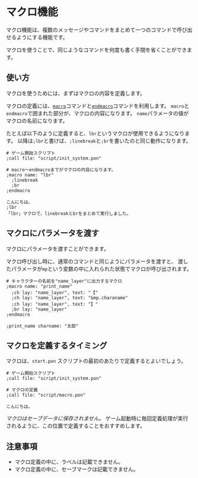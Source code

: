 # マクロ機能

マクロ機能は、複数のメッセージやコマンドをまとめて一つのコマンドで呼び出せるようにする機能です。

マクロを使うことで、同じようなコマンドを何度も書く手間を省くことができます。

## 使い方

マクロを使うためには、まずはマクロの内容を定義します。

マクロの定義には、[`macro`](../ref/command_ref.md#macro)コマンドと[`endmacro`](../ref/command_ref.md#endmacro)コマンドを利用します。
`macro`と`endmacro`で囲まれた部分が、マクロの内容になります。
`name`パラメータの値がマクロの名前になります。

たとえば以下のように定義すると、`lbr`というマクロが使用できるようになります。
以降は`;lbr`と書けば、`;linebreak`と`;br`を書いたのと同じ動作になります。

```plain
# ゲーム開始スクリプト
;call file: "script/init_system.pon"

# macro～endmacroまでがマクロの内容になります。
;macro name: "lbr"
  ;linebreak
  ;br
;endmacro

こんにちは。
;lbr
「lbr」マクロで、linebreakとbrをまとめて実行しました。
```

## マクロにパラメータを渡す

マクロにパラメータを渡すことができます。

マクロ呼び出し時に、通常のコマンドと同じようにパラメータを渡すと、
渡したパラメータが`mp`という変数の中に入れられた状態でマクロが呼び出されます。

```plain
# キャラクターの名前を"name_layer"に出力するマクロ
;macro name: "print_name"
  ;ch lay: "name_layer", text: "【"
  ;ch lay: "name_layer", text: "&mp.charaname"
  ;ch lay: "name_layer", text: "】"
  ;br lay: "name_layer"
;endmacro

;print_name charname: "太郎"
```

## マクロを定義するタイミング

マクロは、`start.pon` スクリプトの最初のあたりで定義するとよいでしょう。

```plain
# ゲーム開始スクリプト
;call file: "script/init_system.pon"

# マクロの定義
;call file: "script/macro.pon"

こんにちは。
```

*マクロはセーブデータに保存されません。*
ゲーム起動時に毎回定義処理が実行されるように、この位置で定義することをおすすめします。

## 注意事項

- マクロ定義の中に、ラベルは記載できません。
- マクロ定義の中に、セーブマークは記載できません。
